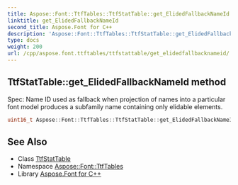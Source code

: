 ```yaml
---
title: Aspose::Font::TtfTables::TtfStatTable::get_ElidedFallbackNameId method
linktitle: get_ElidedFallbackNameId
second_title: Aspose.Font for C++
description: 'Aspose::Font::TtfTables::TtfStatTable::get_ElidedFallbackNameId method. Spec: Name ID used as fallback when projection of names into a particular font model produces a subfamily name containing only elidable elements in C++.'
type: docs
weight: 200
url: /cpp/aspose.font.ttftables/ttfstattable/get_elidedfallbacknameid/
---
```

## TtfStatTable::get_ElidedFallbackNameId method


Spec: Name ID used as fallback when projection of names into a particular font model produces a subfamily name containing only elidable elements.

```cpp
uint16_t Aspose::Font::TtfTables::TtfStatTable::get_ElidedFallbackNameId()
```

## See Also

* Class [TtfStatTable](../)
* Namespace [Aspose::Font::TtfTables](../../)
* Library [Aspose.Font for C++](../../../)
